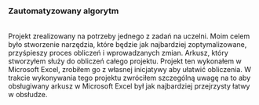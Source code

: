 <h3>Zautomatyzowany algorytm</h3><br>
Projekt zrealizowany na potrzeby jednego z zadań na uczelni. Moim celem było stworzenie narzędzia, 
które będzie jak najbardziej zoptymalizowane, przyśpieszy proces obliczeń i wprowadzanych zmian.
Arkusz, który stworzyłem służy do obliczeń całego projektu.
Projekt ten wykonałem w Microsoft Excel, zrobiłem go z własnej inicjatywy aby ułatwić obliczenia.
W trakcie wykonywania tego projektu zwróciłem szczególną uwagę na to aby obsługiwany arkusz w Microsoft Excel był jak najbardziej przejrzysty łatwy w obsłudze.
